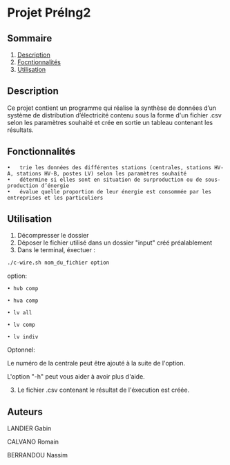 # Projet PréIng2

## Sommaire

1) [Description](#Description)
2) [Focntionnalités](#Fonctionnalités)
3) [Utilisation](#Utilisation)

## Description

Ce projet contient un programme qui réalise la synthèse de données d’un système de distribution d’électricité contenu sous la forme d'un fichier .csv selon 
les paramètres souhaité et crée en sortie un tableau contenant les résultats.


## Fonctionnalités

	•	trie les données des différentes stations (centrales, stations HV-A, stations HV-B, postes LV) selon les paramètres souhaité
	•	détermine si elles sont en situation de surproduction ou de sous-production d’énergie
	•	évalue quelle proportion de leur énergie est consommée par les entreprises et les particuliers

## Utilisation

1) Décompresser le dossier
2) Déposer le fichier utilisé dans un dossier "input" créé préalablement
3) Dans le terminal, éxectuer :

```bash
./c-wire.sh nom_du_fichier option
```

option:


	• hvb comp

	• hva comp

	• lv all

	• lv comp

	• lv indiv
 
Optonnel:

Le numéro de la centrale peut être ajouté à la suite de l'option.

L'option "-h" peut vous aider à avoir plus d'aide.


3) Le fichier .csv contenant le résultat de l'éxecution est créée.


## Auteurs

LANDIER Gabin

CALVANO Romain

BERRANDOU Nassim
